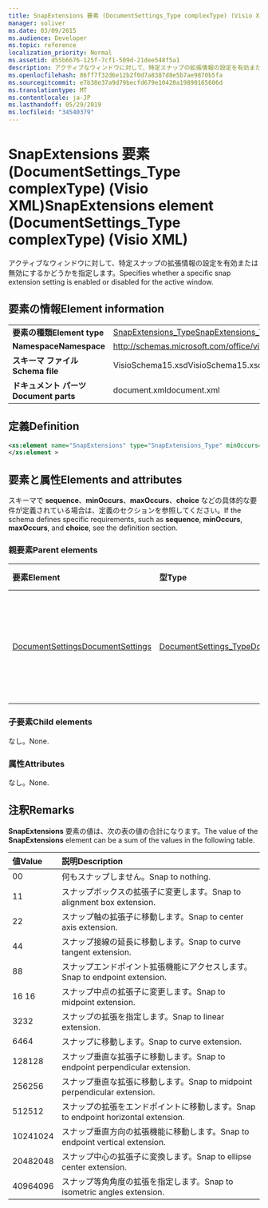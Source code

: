 ```yaml
---
title: SnapExtensions 要素 (DocumentSettings_Type complexType) (Visio XML)
manager: soliver
ms.date: 03/09/2015
ms.audience: Developer
ms.topic: reference
localization_priority: Normal
ms.assetid: d55b6676-125f-7cf1-509d-21dee548f5a1
description: アクティブなウィンドウに対して、特定スナップの拡張情報の設定を有効または無効にするかどうかを指定します。
ms.openlocfilehash: 86ff7f32d6e12b2f0d7a8387d8e5b7ae9870b5fa
ms.sourcegitcommit: e7b38e37a9d79becfd679e10420a19890165606d
ms.translationtype: MT
ms.contentlocale: ja-JP
ms.lasthandoff: 05/29/2019
ms.locfileid: "34540379"
---
```

# <a name="snapextensions-element-documentsettings_type-complextype-visio-xml"></a><span data-ttu-id="b9938-103">SnapExtensions 要素 (DocumentSettings_Type complexType) (Visio XML)</span><span class="sxs-lookup"><span data-stu-id="b9938-103">SnapExtensions element (DocumentSettings_Type complexType) (Visio XML)</span></span>

<span data-ttu-id="b9938-104">アクティブなウィンドウに対して、特定スナップの拡張情報の設定を有効または無効にするかどうかを指定します。</span><span class="sxs-lookup"><span data-stu-id="b9938-104">Specifies whether a specific snap extension setting is enabled or disabled for the active window.</span></span> 
  
## <a name="element-information"></a><span data-ttu-id="b9938-105">要素の情報</span><span class="sxs-lookup"><span data-stu-id="b9938-105">Element information</span></span>

|||
|:-----|:-----|
|<span data-ttu-id="b9938-106">**要素の種類**</span><span class="sxs-lookup"><span data-stu-id="b9938-106">**Element type**</span></span> <br/> |[<span data-ttu-id="b9938-107">SnapExtensions_Type</span><span class="sxs-lookup"><span data-stu-id="b9938-107">SnapExtensions_Type</span></span>](snapextensions_type-complextypevisio-xml.md) <br/> |
|<span data-ttu-id="b9938-108">**Namespace**</span><span class="sxs-lookup"><span data-stu-id="b9938-108">**Namespace**</span></span> <br/> |http://schemas.microsoft.com/office/visio/2012/main  <br/> |
|<span data-ttu-id="b9938-109">**スキーマ ファイル**</span><span class="sxs-lookup"><span data-stu-id="b9938-109">**Schema file**</span></span> <br/> |<span data-ttu-id="b9938-110">VisioSchema15.xsd</span><span class="sxs-lookup"><span data-stu-id="b9938-110">VisioSchema15.xsd</span></span>  <br/> |
|<span data-ttu-id="b9938-111">**ドキュメント パーツ**</span><span class="sxs-lookup"><span data-stu-id="b9938-111">**Document parts**</span></span> <br/> |<span data-ttu-id="b9938-112">document.xml</span><span class="sxs-lookup"><span data-stu-id="b9938-112">document.xml</span></span>  <br/> |
   
## <a name="definition"></a><span data-ttu-id="b9938-113">定義</span><span class="sxs-lookup"><span data-stu-id="b9938-113">Definition</span></span>

```XML
<xs:element name="SnapExtensions" type="SnapExtensions_Type" minOccurs="0" maxOccurs="1" >
</xs:element >
```

## <a name="elements-and-attributes"></a><span data-ttu-id="b9938-114">要素と属性</span><span class="sxs-lookup"><span data-stu-id="b9938-114">Elements and attributes</span></span>

<span data-ttu-id="b9938-115">スキーマで **sequence**、**minOccurs**、**maxOccurs**、**choice** などの具体的な要件が定義されている場合は、定義のセクションを参照してください。</span><span class="sxs-lookup"><span data-stu-id="b9938-115">If the schema defines specific requirements, such as **sequence**, **minOccurs**, **maxOccurs**, and **choice**, see the definition section.</span></span> 
  
### <a name="parent-elements"></a><span data-ttu-id="b9938-116">親要素</span><span class="sxs-lookup"><span data-stu-id="b9938-116">Parent elements</span></span>

|<span data-ttu-id="b9938-117">**要素**</span><span class="sxs-lookup"><span data-stu-id="b9938-117">**Element**</span></span>|<span data-ttu-id="b9938-118">**型**</span><span class="sxs-lookup"><span data-stu-id="b9938-118">**Type**</span></span>|<span data-ttu-id="b9938-119">**説明**</span><span class="sxs-lookup"><span data-stu-id="b9938-119">**Description**</span></span>|
|:-----|:-----|:-----|
|[<span data-ttu-id="b9938-120">DocumentSettings</span><span class="sxs-lookup"><span data-stu-id="b9938-120">DocumentSettings</span></span>](documentsettings-element-visiodocument_type-complextypevisio-xml.md) <br/> |[<span data-ttu-id="b9938-121">DocumentSettings_Type</span><span class="sxs-lookup"><span data-stu-id="b9938-121">DocumentSettings_Type</span></span>](documentsettings_type-complextypevisio-xml.md) <br/> |<span data-ttu-id="b9938-122">ドキュメント設定を指定する要素が含まれます。</span><span class="sxs-lookup"><span data-stu-id="b9938-122">Contains elements that specify document settings.</span></span>  <br/> |
   
### <a name="child-elements"></a><span data-ttu-id="b9938-123">子要素</span><span class="sxs-lookup"><span data-stu-id="b9938-123">Child elements</span></span>

<span data-ttu-id="b9938-124">なし。</span><span class="sxs-lookup"><span data-stu-id="b9938-124">None.</span></span>
  
### <a name="attributes"></a><span data-ttu-id="b9938-125">属性</span><span class="sxs-lookup"><span data-stu-id="b9938-125">Attributes</span></span>

<span data-ttu-id="b9938-126">なし。</span><span class="sxs-lookup"><span data-stu-id="b9938-126">None.</span></span>
  
## <a name="remarks"></a><span data-ttu-id="b9938-127">注釈</span><span class="sxs-lookup"><span data-stu-id="b9938-127">Remarks</span></span>

<span data-ttu-id="b9938-128">**SnapExtensions** 要素の値は、次の表の値の合計になります。</span><span class="sxs-lookup"><span data-stu-id="b9938-128">The value of the **SnapExtensions** element can be a sum of the values in the following table.</span></span> 
  
|<span data-ttu-id="b9938-129">**値**</span><span class="sxs-lookup"><span data-stu-id="b9938-129">**Value**</span></span>|<span data-ttu-id="b9938-130">**説明**</span><span class="sxs-lookup"><span data-stu-id="b9938-130">**Description**</span></span>|
|:-----|:-----|
|<span data-ttu-id="b9938-131">0</span><span class="sxs-lookup"><span data-stu-id="b9938-131">0</span></span>  <br/> |<span data-ttu-id="b9938-132">何もスナップしません。</span><span class="sxs-lookup"><span data-stu-id="b9938-132">Snap to nothing.</span></span>  <br/> |
|<span data-ttu-id="b9938-133">1</span><span class="sxs-lookup"><span data-stu-id="b9938-133">1</span></span>  <br/> |<span data-ttu-id="b9938-134">スナップボックスの拡張子に変更します。</span><span class="sxs-lookup"><span data-stu-id="b9938-134">Snap to alignment box extension.</span></span>  <br/> |
|<span data-ttu-id="b9938-135">2</span><span class="sxs-lookup"><span data-stu-id="b9938-135">2</span></span>  <br/> |<span data-ttu-id="b9938-136">スナップ軸の拡張子に移動します。</span><span class="sxs-lookup"><span data-stu-id="b9938-136">Snap to center axis extension.</span></span>  <br/> |
|<span data-ttu-id="b9938-137">4</span><span class="sxs-lookup"><span data-stu-id="b9938-137">4</span></span>  <br/> |<span data-ttu-id="b9938-138">スナップ接線の延長に移動します。</span><span class="sxs-lookup"><span data-stu-id="b9938-138">Snap to curve tangent extension.</span></span>  <br/> |
|<span data-ttu-id="b9938-139">8</span><span class="sxs-lookup"><span data-stu-id="b9938-139">8</span></span>  <br/> |<span data-ttu-id="b9938-140">スナップエンドポイント拡張機能にアクセスします。</span><span class="sxs-lookup"><span data-stu-id="b9938-140">Snap to endpoint extension.</span></span>  <br/> |
|<span data-ttu-id="b9938-141">16 </span><span class="sxs-lookup"><span data-stu-id="b9938-141">16</span></span>  <br/> |<span data-ttu-id="b9938-142">スナップ中点の拡張子に変更します。</span><span class="sxs-lookup"><span data-stu-id="b9938-142">Snap to midpoint extension.</span></span>  <br/> |
|<span data-ttu-id="b9938-143">32</span><span class="sxs-lookup"><span data-stu-id="b9938-143">32</span></span>  <br/> |<span data-ttu-id="b9938-144">スナップの拡張を指定します。</span><span class="sxs-lookup"><span data-stu-id="b9938-144">Snap to linear extension.</span></span>  <br/> |
|<span data-ttu-id="b9938-145">64</span><span class="sxs-lookup"><span data-stu-id="b9938-145">64</span></span>  <br/> |<span data-ttu-id="b9938-146">スナップに移動します。</span><span class="sxs-lookup"><span data-stu-id="b9938-146">Snap to curve extension.</span></span>  <br/> |
|<span data-ttu-id="b9938-147">128</span><span class="sxs-lookup"><span data-stu-id="b9938-147">128</span></span>  <br/> |<span data-ttu-id="b9938-148">スナップ垂直な拡張子に移動します。</span><span class="sxs-lookup"><span data-stu-id="b9938-148">Snap to endpoint perpendicular extension.</span></span>  <br/> |
|<span data-ttu-id="b9938-149">256</span><span class="sxs-lookup"><span data-stu-id="b9938-149">256</span></span>  <br/> |<span data-ttu-id="b9938-150">スナップ垂直な拡張に移動します。</span><span class="sxs-lookup"><span data-stu-id="b9938-150">Snap to midpoint perpendicular extension.</span></span>  <br/> |
|<span data-ttu-id="b9938-151">512</span><span class="sxs-lookup"><span data-stu-id="b9938-151">512</span></span>  <br/> |<span data-ttu-id="b9938-152">スナップの拡張をエンドポイントに移動します。</span><span class="sxs-lookup"><span data-stu-id="b9938-152">Snap to endpoint horizontal extension.</span></span>  <br/> |
|<span data-ttu-id="b9938-153">1024</span><span class="sxs-lookup"><span data-stu-id="b9938-153">1024</span></span>  <br/> |<span data-ttu-id="b9938-154">スナップ垂直方向の拡張機能に移動します。</span><span class="sxs-lookup"><span data-stu-id="b9938-154">Snap to endpoint vertical extension.</span></span>  <br/> |
|<span data-ttu-id="b9938-155">2048</span><span class="sxs-lookup"><span data-stu-id="b9938-155">2048</span></span>  <br/> |<span data-ttu-id="b9938-156">スナップ中心の拡張子に変換します。</span><span class="sxs-lookup"><span data-stu-id="b9938-156">Snap to ellipse center extension.</span></span>  <br/> |
|<span data-ttu-id="b9938-157">4096</span><span class="sxs-lookup"><span data-stu-id="b9938-157">4096</span></span>  <br/> |<span data-ttu-id="b9938-158">スナップ等角角度の拡張を指定します。</span><span class="sxs-lookup"><span data-stu-id="b9938-158">Snap to isometric angles extension.</span></span>  <br/> |
   

